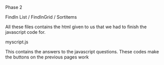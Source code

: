 Phase 2

  FindIn List / FindInGrid  / Sortitems
  
 All these files contains the html given to us that we had to finish the javascript code for.
 
  myscript.js
  
  This contains the answers to the javascript questions. These codes make the buttons on the previous pages work
  
  
